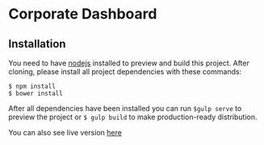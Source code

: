 # Corporate Dashboard

## Installation

You need to have [nodejs](https://nodejs.org/en/) installed to preview and build this project.
After cloning, please install all project dependencies with these commands:

```
$ npm install
$ bower install
```

After all dependencies have been installed you can run `$gulp serve` to preview the project
or `$ gulp build` to make production-ready distribution.

You can also see live version [here](http://sergeykhval.github.io/dashboard/)
